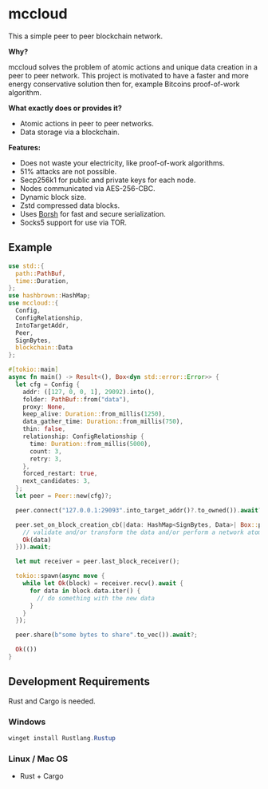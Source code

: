 # mccloud

This a simple peer to peer blockchain network.

**Why?**

mccloud solves the problem of atomic actions and unique data creation in a peer to peer network.
This project is motivated to have a faster and more energy conservative solution then for,
example Bitcoins proof-of-work algorithm.

**What exactly does or provides it?**

+ Atomic actions in peer to peer networks.
+ Data storage via a blockchain.

**Features:**

+ Does not waste your electricity, like proof-of-work algorithms.
+ 51% attacks are not possible.
+ Secp256k1 for public and private keys for each node.
+ Nodes communicated via AES-256-CBC.
+ Dynamic block size.
+ Zstd compressed data blocks.
+ Uses [Borsh](https://borsh.io/) for fast and secure serialization.
+ Socks5 support for use via TOR.

## Example

```rust
use std::{
  path::PathBuf,
  time::Duration,
};
use hashbrown::HashMap;
use mccloud::{
  Config,
  ConfigRelationship,
  IntoTargetAddr,
  Peer,
  SignBytes,
  blockchain::Data
};

#[tokio::main]
async fn main() -> Result<(), Box<dyn std::error::Error>> {
  let cfg = Config {
    addr: ([127, 0, 0, 1], 29092).into(),
    folder: PathBuf::from("data"),
    proxy: None,
    keep_alive: Duration::from_millis(1250),
    data_gather_time: Duration::from_millis(750),
    thin: false,
    relationship: ConfigRelationship {
      time: Duration::from_millis(5000),
      count: 3,
      retry: 3,
    },
    forced_restart: true,
    next_candidates: 3,
  };
  let peer = Peer::new(cfg)?;

  peer.connect("127.0.0.1:29093".into_target_addr()?.to_owned()).await?;

  peer.set_on_block_creation_cb(|data: HashMap<SignBytes, Data>| Box::pin(async {
    // validate and/or transform the data and/or perform a network atomic actions
    Ok(data)
  })).await;

  let mut receiver = peer.last_block_receiver();

  tokio::spawn(async move {
    while let Ok(block) = receiver.recv().await {
      for data in block.data.iter() {
        // do something with the new data
      } 
    }
  });

  peer.share(b"some bytes to share".to_vec()).await?;

  Ok(())
}
```

## Development Requirements

Rust and Cargo is needed.

### Windows

```powershell
winget install Rustlang.Rustup
```

### Linux / Mac OS

+ Rust + Cargo
